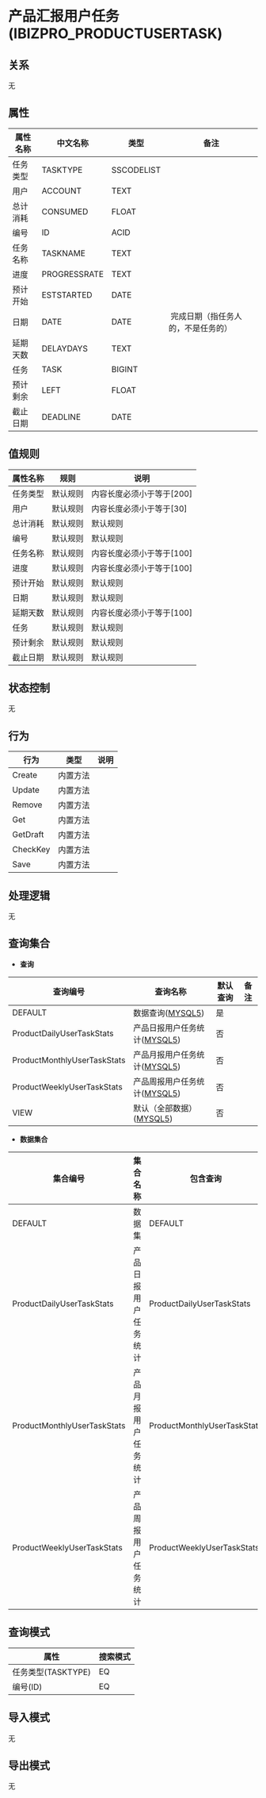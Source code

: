 # 产品汇报用户任务(IBIZPRO_PRODUCTUSERTASK)

  

## 关系
无

## 属性

| 属性名称        |    中文名称    | 类型     |  备注  |
| --------   |------------| -----   |  -------- | 
|任务类型|TASKTYPE|SSCODELIST|&nbsp;|
|用户|ACCOUNT|TEXT|&nbsp;|
|总计消耗|CONSUMED|FLOAT|&nbsp;|
|编号|ID|ACID|&nbsp;|
|任务名称|TASKNAME|TEXT|&nbsp;|
|进度|PROGRESSRATE|TEXT|&nbsp;|
|预计开始|ESTSTARTED|DATE|&nbsp;|
|日期|DATE|DATE|&nbsp;完成日期（指任务人的，不是任务的）|
|延期天数|DELAYDAYS|TEXT|&nbsp;|
|任务|TASK|BIGINT|&nbsp;|
|预计剩余|LEFT|FLOAT|&nbsp;|
|截止日期|DEADLINE|DATE|&nbsp;|

## 值规则
| 属性名称    | 规则    |  说明  |
| --------   |------------| ----- | 
|任务类型|默认规则|内容长度必须小于等于[200]|
|用户|默认规则|内容长度必须小于等于[30]|
|总计消耗|默认规则|默认规则|
|编号|默认规则|默认规则|
|任务名称|默认规则|内容长度必须小于等于[100]|
|进度|默认规则|内容长度必须小于等于[100]|
|预计开始|默认规则|默认规则|
|日期|默认规则|默认规则|
|延期天数|默认规则|内容长度必须小于等于[100]|
|任务|默认规则|默认规则|
|预计剩余|默认规则|默认规则|
|截止日期|默认规则|默认规则|

## 状态控制

无


## 行为
| 行为    | 类型    |  说明  |
| --------   |------------| ----- | 
|Create|内置方法|&nbsp;|
|Update|内置方法|&nbsp;|
|Remove|内置方法|&nbsp;|
|Get|内置方法|&nbsp;|
|GetDraft|内置方法|&nbsp;|
|CheckKey|内置方法|&nbsp;|
|Save|内置方法|&nbsp;|

## 处理逻辑
无

## 查询集合

* **查询**

| 查询编号 | 查询名称       | 默认查询 |   备注|
| --------  | --------   | --------   | ----- |
|DEFAULT|数据查询([MYSQL5](../../appendix/query_MYSQL5.md#IbzproProductUserTask_Default))|是|&nbsp;|
|ProductDailyUserTaskStats|产品日报用户任务统计([MYSQL5](../../appendix/query_MYSQL5.md#IbzproProductUserTask_ProductDailyUserTaskStats))|否|&nbsp;|
|ProductMonthlyUserTaskStats|产品月报用户任务统计([MYSQL5](../../appendix/query_MYSQL5.md#IbzproProductUserTask_ProductMonthlyUserTaskStats))|否|&nbsp;|
|ProductWeeklyUserTaskStats|产品周报用户任务统计([MYSQL5](../../appendix/query_MYSQL5.md#IbzproProductUserTask_ProductWeeklyUserTaskStats))|否|&nbsp;|
|VIEW|默认（全部数据）([MYSQL5](../../appendix/query_MYSQL5.md#IbzproProductUserTask_View))|否|&nbsp;|

* **数据集合**

| 集合编号 | 集合名称   |  包含查询  | 默认集合 |   备注|
| --------  | --------   | -------- | --------   | ----- |
|DEFAULT|数据集|DEFAULT|是|&nbsp;|
|ProductDailyUserTaskStats|产品日报用户任务统计|ProductDailyUserTaskStats|否|&nbsp;|
|ProductMonthlyUserTaskStats|产品月报用户任务统计|ProductMonthlyUserTaskStats|否|&nbsp;|
|ProductWeeklyUserTaskStats|产品周报用户任务统计|ProductWeeklyUserTaskStats|否|&nbsp;|

## 查询模式
| 属性      |    搜索模式     |
| --------   |------------|
|任务类型(TASKTYPE)|EQ|
|编号(ID)|EQ|

## 导入模式
无


## 导出模式
无
